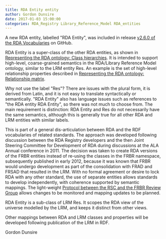 ```yaml
---
title: RDA Entity entity
author: Gordon Dunsire
date: 2017-01-03 15:00:00
categories: RDA_Registry Library_Reference_Model RDA_entities
---
```


A new RDA entity, labelled &quot;RDA Entity&quot;, was included in release [v2.6.0 of the RDA Vocabularies](https://github.com/RDARegistry/RDA-Vocabularies/releases/tag/v2.6.0) on GitHub.

RDA Entity is a super-class of the other RDA entities, as shown in [Representing the RDA ontology: Class hierarchies](http://www.rdaregistry.info/rgAbout/rdaont/ontHierarchies.html). It is intended to support high-level, coarse-grained semantics in the RDA/Library Reference Model ontology, similar to the LRM entity Res. An example is the set of high-level relationship properties described in [Representing the RDA ontology: Relationship matrix](http://www.rdaregistry.info/rgAbout/rdaont/ontRelMatrix.html).

Why not use the label &quot;Res&quot;? There are issues with the plural form, it is derived from Latin, and it is not easy to translate syntactically or semantically. &quot;RDA Entity&quot; also has language issues such as references to &quot;the RDA entity RDA Entity&quot;, so there was not much to choose from. The main requirement is distinction: RDA Entity and Res do not necessarily have the same semantics, although this is generally true for all other RDA and LRM entities with similar labels.

This is part of a general dis-articulation between RDA and the RDF vocabularies of related standards. The approach was developed following discussion between the RDA Registry developers and the then Joint Steering Committee for Development of RDA during discussions at the ALA Annual conference in 2011. The decision was taken to create RDA versions of the FRBR entities instead of re-using the classes in the FRBR namespace, subsequently published in early 2012, because it was known that FRBR would undergo development as part of the consolidation with FRAD and FRSAD that resulted in the LRM. With no formal agreement or desire to lock RDA with any other standard, the use of separate entities allows standards to develop independently, with coherence supported by semantic mappings. The light-weight [Protocol between the RSC and the FRBR Review Group](http://www.rda-rsc.org/sites/all/files/RSC-Chair-12.pdf) allows changes to be monitored and mapping updates to be planned.

RDA Entity is a sub-class of LRM Res. It scopes the RDA view of the universe modelled by the LRM, and keeps it distinct from other views.

Other mappings between RDA and LRM classes and properties will be developed following publication of the LRM in RDF.

Gordon Dunsire
